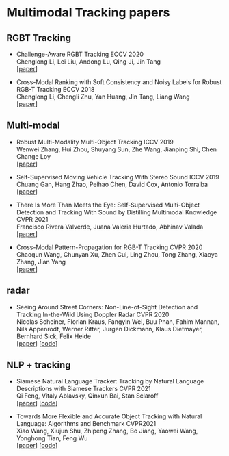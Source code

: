 # Multimodal Tracking papers
## RGBT Tracking
+ Challenge-Aware RGBT Tracking ECCV 2020  
Chenglong Li, Lei Liu, Andong Lu, Qing Ji, Jin Tang  
[[paper](https://arxiv.org/abs/2007.13143)]

+ Cross-Modal Ranking with Soft Consistency and Noisy Labels for Robust RGB-T Tracking ECCV 2018  
Chenglong Li, Chengli Zhu, Yan Huang, Jin Tang, Liang Wang  
[[paper](https://openaccess.thecvf.com/content_ECCV_2018/papers/Chenglong_Li_Cross-Modal_Ranking_with_ECCV_2018_paper.pdf)]

## Multi-modal
+ Robust Multi-Modality Multi-Object Tracking ICCV 2019    
Wenwei Zhang, Hui Zhou, Shuyang Sun, Zhe Wang, Jianping Shi, Chen Change Loy  
[[paper](https://openaccess.thecvf.com/content_ICCV_2019/papers/Zhang_Robust_Multi-Modality_Multi-Object_Tracking_ICCV_2019_paper.pdf)]

+ Self-Supervised Moving Vehicle Tracking With Stereo Sound ICCV 2019  
Chuang Gan, Hang Zhao, Peihao Chen, David Cox, Antonio Torralba  
[[paper](https://openaccess.thecvf.com/content_ICCV_2019/papers/Gan_Self-Supervised_Moving_Vehicle_Tracking_With_Stereo_Sound_ICCV_2019_paper.pdf)]

+ There Is More Than Meets the Eye: Self-Supervised Multi-Object Detection and Tracking With Sound by Distilling Multimodal Knowledge CVPR 2021  
Francisco Rivera Valverde, Juana Valeria Hurtado, Abhinav Valada  
[[paper](https://arxiv.org/pdf/2103.01353.pdf)]

+ Cross-Modal Pattern-Propagation for RGB-T Tracking CVPR 2020  
Chaoqun Wang, Chunyan Xu, Zhen Cui, Ling Zhou, Tong Zhang, Xiaoya Zhang, Jian Yang  
[[paper](https://openaccess.thecvf.com/content_CVPR_2020/papers/Wang_Cross-Modal_Pattern-Propagation_for_RGB-T_Tracking_CVPR_2020_paper.pdf)]

## radar
+ Seeing Around Street Corners: Non-Line-of-Sight Detection and Tracking In-the-Wild Using Doppler Radar  CVPR 2020  
Nicolas Scheiner, Florian Kraus, Fangyin Wei, Buu Phan, Fahim Mannan, Nils Appenrodt, Werner Ritter, Jurgen Dickmann, Klaus Dietmayer, Bernhard Sick, Felix Heide  
[[paper](https://arxiv.org/pdf/1912.06613.pdf)]  [[code](https://github.com/princeton-computational-imaging/doppler_nlos)]

## NLP + tracking
+ Siamese Natural Language Tracker: Tracking by Natural Language Descriptions with Siamese Trackers CVPR 2021  
Qi Feng, Vitaly Ablavsky, Qinxun Bai, Stan Sclaroff  
[[paper](https://arxiv.org/pdf/1912.02048.pdf)]  [[code](https://github.com/fredfung007/snlt)]

+ Towards More Flexible and Accurate Object Tracking with Natural Language: Algorithms and Benchmark  CVPR2021  
Xiao Wang, Xiujun Shu, Zhipeng Zhang, Bo Jiang, Yaowei Wang, Yonghong Tian, Feng Wu  
[[paper](https://arxiv.org/pdf/2103.16746.pdf)]  [[code](https://github.com/DomainGreen/Tracking-papers/blob/main)]
